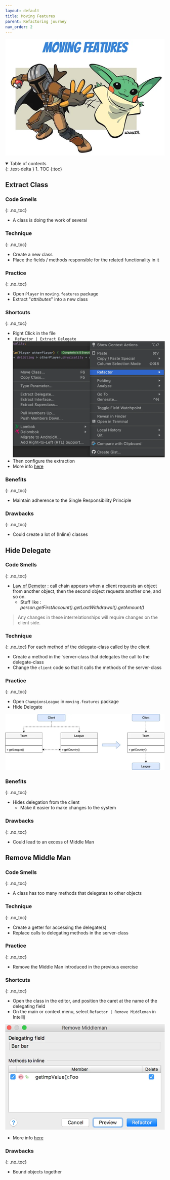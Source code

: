 ```yaml
---
layout: default
title: Moving Features
parent: Refactoring journey
nav_order: 2
---
```


![refactoring-journey](../img/2-moving-features.webp)

<details open markdown="block">
  <summary>
    Table of contents
  </summary>
  {: .text-delta }
1. TOC
{:toc}
</details>

## Extract Class
### Code Smells
{: .no_toc}
* A class is doing the work of several

### Technique
{: .no_toc}
* Create a new class
* Place the fields / methods responsible for the related functionality in it

### Practice
{: .no_toc}
* Open `Player` in `moving.features` package
* Extract "*attributes*" into a new class 

### Shortcuts
{: .no_toc}
* Right Click in the file
* ` Refactor | Extract Delegate`
![extract class](../img/extract-delegate.webp)
* Then configure the extraction
* More info [here](https://www.jetbrains.com/help/idea/extract-into-class-refactorings.html#extract_delegate)

### Benefits
{: .no_toc}
* Maintain adherence to the Single Responsibility Principle

### Drawbacks
{: .no_toc}
* Could create a lot of (Inline) classes

## Hide Delegate
### Code Smells
{: .no_toc}
* [Law of Demeter](https://en.wikipedia.org/wiki/Law_of_Demeter) : call chain appears when a client requests an object from another object, then the second object requests another one, and so on. 
    * Stuff like : *person.getFirstAccount().getLastWithdrawal().getAmount()*
> Any changes in these interrelationships will require changes on the client side.

### Technique
{: .no_toc}
For each method of the delegate-class called by the client
* Create a method in the `server-class that delegates the call to the delegate-class
* Change the `client` code so that it calls the methods of the server-class

### Practice
{: .no_toc}
* Open `ChampionsLeague` in `moving.features` package
* Hide Delegate

![hide delegate](../img/hideDelegate.webp)

### Benefits
{: .no_toc}
* Hides delegation from the client
   * Make it easier to make changes to the system

### Drawbacks
{: .no_toc}
* Could lead to an excess of Middle Man

## Remove Middle Man
### Code Smells
{: .no_toc}
* A class has too many methods that delegates to other objects

### Technique
{: .no_toc}
* Create a getter for accessing the delegate(s)
* Replace calls to delegating methods in the server-class

### Practice
{: .no_toc}
* Remove the Middle Man introduced in the previous exercise

### Shortcuts
{: .no_toc}
* Open the class in the editor, and position the caret at the name of the delegating field
* On the main or context menu, select `Refactor | Remove Middleman` in Intellij

![hide delegate](../img/removeMiddleman.webp)
* More info [here](https://www.jetbrains.com/help/idea/remove-middleman.html)

### Drawbacks
{: .no_toc}
* Bound objects together